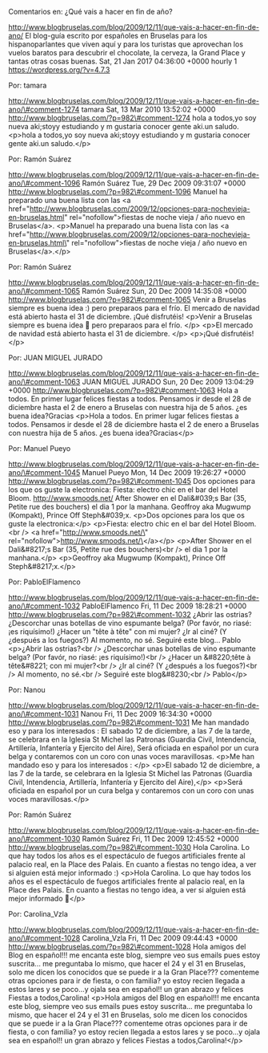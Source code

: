 Comentarios en: ¿Qué vais a hacer en fin de año?

http://www.blogbruselas.com/blog/2009/12/11/que-vais-a-hacer-en-fin-de-ano/
El blog-guía escrito por españoles en Bruselas para los hispanoparlantes
que viven aquí y para los turistas que aprovechan los vuelos baratos
para descubrir el chocolate, la cerveza, la Grand Place y tantas otras
cosas buenas. Sat, 21 Jan 2017 04:36:00 +0000 hourly 1
https://wordpress.org/?v=4.7.3

Por: tamara

http://www.blogbruselas.com/blog/2009/12/11/que-vais-a-hacer-en-fin-de-ano/\#comment-1274
tamara Sat, 13 Mar 2010 13:52:02 +0000
http://www.blogbruselas.com/?p=982\#comment-1274 hola a todos,yo soy
nueva aki;stoyy estudiando y m gustaria conocer gente aki.un saludo.
\<p\>hola a todos,yo soy nueva aki;stoyy estudiando y m gustaria conocer
gente aki.un saludo.\</p\>

Por: Ramón Suárez

http://www.blogbruselas.com/blog/2009/12/11/que-vais-a-hacer-en-fin-de-ano/\#comment-1096
Ramón Suárez Tue, 29 Dec 2009 09:31:07 +0000
http://www.blogbruselas.com/?p=982\#comment-1096 Manuel ha preparado una
buena lista con las &lt;a
href=&quot;http://www.blogbruselas.com/2009/12/opciones-para-nochevieja-en-bruselas.html&quot;
rel=&quot;nofollow&quot;&gt;fiestas de noche vieja / año nuevo en
Bruselas&lt;/a&gt;. \<p\>Manuel ha preparado una buena lista con las \<a
href=\"http://www.blogbruselas.com/2009/12/opciones-para-nochevieja-en-bruselas.html\"
rel=\"nofollow\"\>fiestas de noche vieja / año nuevo en
Bruselas\</a\>.\</p\>

Por: Ramón Suárez

http://www.blogbruselas.com/blog/2009/12/11/que-vais-a-hacer-en-fin-de-ano/\#comment-1065
Ramón Suárez Sun, 20 Dec 2009 14:35:08 +0000
http://www.blogbruselas.com/?p=982\#comment-1065 Venir a Bruselas
siempre es buena idea :) pero preparaos para el frío. El mercado de
navidad está abierto hasta el 31 de diciembre. ¡Qué disfrutéis!
\<p\>Venir a Bruselas siempre es buena idea 🙂 pero preparaos para el
frío. \</p\> \<p\>El mercado de navidad está abierto hasta el 31 de
diciembre. \</p\> \<p\>¡Qué disfrutéis!\</p\>

Por: JUAN MIGUEL JURADO

http://www.blogbruselas.com/blog/2009/12/11/que-vais-a-hacer-en-fin-de-ano/\#comment-1063
JUAN MIGUEL JURADO Sun, 20 Dec 2009 13:04:29 +0000
http://www.blogbruselas.com/?p=982\#comment-1063 Hola a todos. En primer
lugar felices fiestas a todos. Pensamos ir desde el 28 de diciembre
hasta el 2 de enero a Bruselas con nuestra hija de 5 años. ¿es buena
idea?Gracias \<p\>Hola a todos. En primer lugar felices fiestas a todos.
Pensamos ir desde el 28 de diciembre hasta el 2 de enero a Bruselas con
nuestra hija de 5 años. ¿es buena idea?Gracias\</p\>

Por: Manuel Pueyo

http://www.blogbruselas.com/blog/2009/12/11/que-vais-a-hacer-en-fin-de-ano/\#comment-1045
Manuel Pueyo Mon, 14 Dec 2009 19:26:27 +0000
http://www.blogbruselas.com/?p=982\#comment-1045 Dos opciones para los
que os guste la electronica: Fiesta: electro chic en el bar del Hotel
Bloom. http://www.smoods.net/ After Shower en el Dali&\#039;s Bar (35,
Petite rue des bouchers) el dia 1 por la manhana. Geoffroy aka Mugwump
(Kompakt), Prince Off Steph&\#039;x. \<p\>Dos opciones para los que os
guste la electronica:\</p\> \<p\>Fiesta: electro chic en el bar del
Hotel Bloom.\<br /\> \<a href=\"http://www.smoods.net/\"
rel=\"nofollow\"\>http://www.smoods.net/\</a\>\</p\> \<p\>After Shower
en el Dali&\#8217;s Bar (35, Petite rue des bouchers)\<br /\> el dia 1
por la manhana.\</p\> \<p\>Geoffroy aka Mugwump (Kompakt), Prince Off
Steph&\#8217;x.\</p\>

Por: PabloElFlamenco

http://www.blogbruselas.com/blog/2009/12/11/que-vais-a-hacer-en-fin-de-ano/\#comment-1032
PabloElFlamenco Fri, 11 Dec 2009 18:28:21 +0000
http://www.blogbruselas.com/?p=982\#comment-1032 ¿Abrir las ostrias?
¿Descorchar unas botellas de vino espumante belga? (Por favór, no riasé:
¡es riquísimo!) ¿Hacer un &quot;tête à tête&quot; con mi mujer? ¿Ir al
ciné? (Y ¿después a los fuegos?) Al momento, no sé. Seguiré este
blog\... Pablo \<p\>¿Abrir las ostrias?\<br /\> ¿Descorchar unas
botellas de vino espumante belga? (Por favór, no riasé: ¡es
riquísimo!)\<br /\> ¿Hacer un &\#8220;tête à tête&\#8221; con mi
mujer?\<br /\> ¿Ir al ciné? (Y ¿después a los fuegos?)\<br /\> Al
momento, no sé.\<br /\> Seguiré este blog&\#8230;\<br /\> Pablo\</p\>

Por: Nanou

http://www.blogbruselas.com/blog/2009/12/11/que-vais-a-hacer-en-fin-de-ano/\#comment-1031
Nanou Fri, 11 Dec 2009 16:34:30 +0000
http://www.blogbruselas.com/?p=982\#comment-1031 Me han mandado eso y
para los interesados : El sabado 12 de diciembre, a las 7 de la tarde,
se celebrara en la Iglesia St Michel las Patronas (Guardia Civil,
Intendencia, Artillería, Infantería y Ejercito del Aire), Será oficiada
en español por un cura belga y contaremos con un coro con unas voces
maravillosas. \<p\>Me han mandado eso y para los interesados : \</p\>
\<p\>El sabado 12 de diciembre, a las 7 de la tarde, se celebrara en la
Iglesia St Michel las Patronas (Guardia Civil, Intendencia, Artillería,
Infantería y Ejercito del Aire),\</p\> \<p\>Será oficiada en español por
un cura belga y contaremos con un coro con unas voces
maravillosas.\</p\>

Por: Ramón Suárez

http://www.blogbruselas.com/blog/2009/12/11/que-vais-a-hacer-en-fin-de-ano/\#comment-1030
Ramón Suárez Fri, 11 Dec 2009 12:45:52 +0000
http://www.blogbruselas.com/?p=982\#comment-1030 Hola Carolina. Lo que
hay todos los años es el espectáculo de fuegos artificiales frente al
palacio real, en la Place des Palais. En cuanto a fiestas no tengo idea,
a ver si alguien está mejor informado :) \<p\>Hola Carolina. Lo que hay
todos los años es el espectáculo de fuegos artificiales frente al
palacio real, en la Place des Palais. En cuanto a fiestas no tengo idea,
a ver si alguien está mejor informado 🙂\</p\>

Por: Carolina\_Vzla

http://www.blogbruselas.com/blog/2009/12/11/que-vais-a-hacer-en-fin-de-ano/\#comment-1028
Carolina\_Vzla Fri, 11 Dec 2009 09:44:43 +0000
http://www.blogbruselas.com/?p=982\#comment-1028 Hola amigos del Blog en
español!!! me encanta este blog, siempre veo sus emails pues estoy
suscrita... me preguntaba lo mismo, que hacer el 24 y el 31 en Bruselas,
solo me dicen los conocidos que se puede ir a la Gran Place??? comenteme
otras opciones para ir de fiesta, o con familia? yo estoy recien llegada
a estos lares y se poco...y ojala sea en español!! un gran abrazo y
felices Fiestas a todos,Carolina! \<p\>Hola amigos del Blog en
español!!! me encanta este blog, siempre veo sus emails pues estoy
suscrita... me preguntaba lo mismo, que hacer el 24 y el 31 en Bruselas,
solo me dicen los conocidos que se puede ir a la Gran Place??? comenteme
otras opciones para ir de fiesta, o con familia? yo estoy recien llegada
a estos lares y se poco...y ojala sea en español!! un gran abrazo y
felices Fiestas a todos,Carolina!\</p\>
